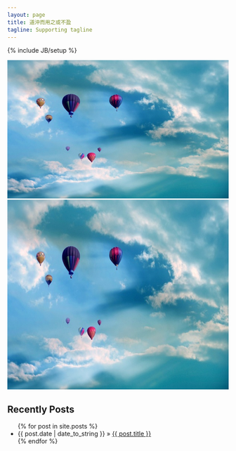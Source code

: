 ```yaml
---
layout: page
title: 道沖而用之或不盈
tagline: Supporting tagline
---
```

{% include JB/setup %}


![d](/assets/images/p.jpg)   
<img src="/assets/images/p.jpg" width="700" height="432">




## Recently Posts

<ul class="posts">
  {% for post in site.posts %}
    <li><span>{{ post.date | date_to_string }}</span> &raquo;
	<a href="{{ BASE_PATH }}{{ post.url }}">{{ post.title }}</a></li>
  {% endfor %}
</ul>




